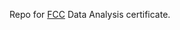Repo for [FCC](https://www.freecodecamp.org/learn/data-analysis-with-python) Data Analysis certificate.
